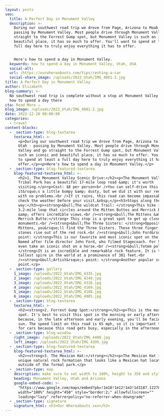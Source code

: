 ```yaml
---
layout: posts
seo:
  title: A Perfect Day in Monument Valley
  description: >-
    During our southwest road trip we drove from Page, Arizona to Moab, Utah -
    passing by Monument Valley. Most people drive through Monument Valley and go
    straight to the Forrest Gump spot, but Monument Valley is such an iconic and
    beautiful place, it has so much to offer. You'll want to spend at least a
    full day here to truly enjoy everything it has to offer.


    Here's how to spend a day in Monument Valley.
  keywords: how to spend a day in Monument Valley, Utah, USA
  social-alt:
  url: /https://ourwhereabouts.com/tips/renting-a-car
  social-share_image: /uploads/2022_Utah/IMG_4081-2.jpg
title: A Perfect Day in Monument Valley
author: Elizabeth
blog-summary: >-
  No southwest road trip is complete without a stop at Monument Valley. Here's
  how to spend a day there
cta: Read More →
blog_image: /uploads/2022_Utah/IMG_4081-2.jpg
date: 2022-12-20 00:00:00
categories:
  - travel
content-blocks:
  - _section-type: blog-textarea
    textarea_html: >-
      <p>During our southwest road trip we drove from Page, Arizona to Moab,
      Utah - passing by Monument Valley. Most people drive through Monument
      Valley and go straight to the Forrest Gump spot, but Monument Valley is
      such an iconic and beautiful place, it has so much to offer. You'll want
      to spend at least a full day here to truly enjoy everything it has to
      offer.</p><p>Here's how to spend a day in Monument Valley.</p>
  - _section-type: blog-featured-textarea
    blog-featured-textarea_html: >-
      <h2>1. The Monument Valley Scenic Drive:</h2><p>The Monument Valley Navajo
      Tribal Park has a beautiful 17-mile loop road &amp; it's worth
      visiting.</p><p>Cost: $8 per person<br />You can self-drive this loop
      it&rsquo;s a little bumpy &amp; dusty, but we did it with our rental car
      with no problems.<br />If it rains, this road can become impassable so
      check the weather before your visit.&nbsp;</p><h3>Stops along the
      way:</h3><p><strong>&bull;The wildcat Trail: </strong>This hike is a
      3.2-mile loop that circles around the Mitten Buttes and Merrick Butte
      &amp; offers incredible views.<br /><strong>&bull;The Mittens &amp;
      Merrick Butte:</strong> This stop is a great spot to get up close to these
      monuments.<br /><strong>&bull;The Three Sisters: </strong>Opposite the
      Mittens, you&rsquo;ll find the Three Sisters. These three finger-like
      stones rise out of the red rock.<br /><strong>&bull;John Ford&rsquo;s
      point: </strong>This is our favorite and most iconic spot on the loop.
      Named after film director John Ford, who filmed Stagecoach. For 5$ you can
      even take an iconic shot on a horse.<br /><strong>&bull;Totem pole:
      </strong>It is an incredible and remarkable rock feature. It is the
      tallest spire in the world at a prominence of 381 feet.<br
      /><strong>&bull;Artist&rsquo;s point: </strong>Another popular scenic
      point.</p>
  - _section-type: gallery
    1_image: /uploads/2022_Utah/IMG_4335.jpg
    2_image: /uploads/2022_Utah/IMG_4240.jpg
    3_image: /uploads/2022_Utah/IMG_4316.jpg
    4_image: /uploads/2022_Utah/IMG_4169.jpg
    5_image: /uploads/2022_Utah/IMG_4108.jpg
    6_image: /uploads/2022_Utah/IMG_4085.jpg
  - _section-type: blog-textarea
    textarea_html: >-
      <h2><strong>2. Forrest Gump Spot:</strong></h2><p>This is the most famous
      spot. It's best to visit this spot in the morning or early afternoon
      because, in the late afternoon and early evening, you'll be facing the
      sun. The speed limit on this road is 65 mph, so it is important to watch
      for cars because this road gets busy, especially in the afternoon.</p>
  - _section-type: blog-window
    right_image: /uploads/2022_Utah/IMG_4408.jpg
    left_image: /uploads/2022_Utah/IMG_4395.jpg
  - _section-type: blog-featured-textarea
    blog-featured-textarea_html: >-
      <h2><strong>3. The Mexican Hat:</strong></h2><p>The Mexican Hat is a
      unique natural rock formation that looks like a Mexican hat located
      outside of the formal park.</p>
  - _section-type: map
    description: make sure to set width to 100%, height to 350 and style to border 2
    heading: Monument Valley, Utah and Arizona
    google-embed-code: >-
      "https://www.google.com/maps/embed?pb=!1m18!1m12!1m3!1d3187.1227883855286!2d-110.11519932478943!3d36.98300217219554!2m3!1f0!2f0!3f0!3m2!1i1024!2i768!4f13.1!3m3!1m2!1s0x873733312a00e241%3A0x8dc28703f2a8eb7!2sMonument%20Valley!5e0!3m2!1sen!2sil!4v1671533759710!5m2!1sen!2sil"
      width="100%" height="450" style="border:2;" allowfullscreen=""
      loading="lazy" referrerpolicy="no-referrer-when-downgrade"
  - _section-type: signature
    signature_html: <h3>Our Whereabouts xxx</h3>
---
```

